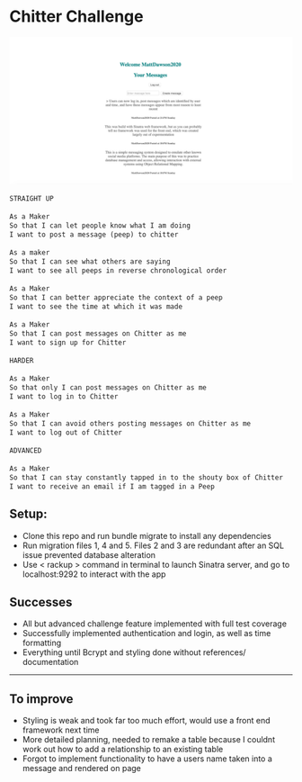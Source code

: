 Chitter Challenge
=================

![alt text](https://github.com/MattDawson2020/chitter-challenge/blob/master/public/Screenshot%202021-04-25%20at%2021.02.28.png)

```
STRAIGHT UP

As a Maker
So that I can let people know what I am doing  
I want to post a message (peep) to chitter

As a maker
So that I can see what others are saying  
I want to see all peeps in reverse chronological order

As a Maker
So that I can better appreciate the context of a peep
I want to see the time at which it was made

As a Maker
So that I can post messages on Chitter as me
I want to sign up for Chitter

HARDER

As a Maker
So that only I can post messages on Chitter as me
I want to log in to Chitter

As a Maker
So that I can avoid others posting messages on Chitter as me
I want to log out of Chitter

ADVANCED

As a Maker
So that I can stay constantly tapped in to the shouty box of Chitter
I want to receive an email if I am tagged in a Peep
```

Setup:
-------

* Clone this repo and run bundle migrate to install any dependencies
* Run migration files 1, 4 and 5. Files 2 and 3 are redundant after an SQL issue prevented database alteration  
* Use < rackup > command in terminal to launch Sinatra server, and go to localhost:9292 to interact with the app


Successes
-----

* All but advanced challenge feature implemented with full test coverage
* Successfully implemented authentication and login, as well as time formatting
* Everything until Bcrypt and styling done without references/ documentation

------------------

To improve
-----
* Styling is weak and took far too much effort, would use a front end framework next time
* More detailed planning, needed to remake a table because I couldnt work out how to add a relationship to an existing table
* Forgot to implement functionality to have a users name taken into a message and rendered on page
